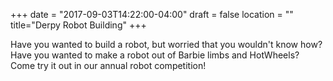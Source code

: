 +++
date = "2017-09-03T14:22:00-04:00"
draft = false
location = ""
title="Derpy Robot Building"
+++

Have you wanted to build a robot, but worried that you wouldn't know how? Have you wanted to make a robot out of Barbie limbs and HotWheels? Come try it out in our annual robot competition!
